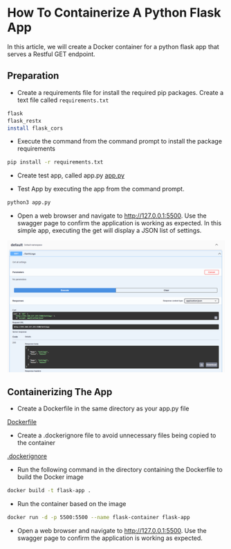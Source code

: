 # How To Containerize A Python Flask App

In this article, we will create a Docker container for a python flask app that serves a Restful GET endpoint.

## Preparation

- Create a requirements file for install the required pip packages. Create a text file called `requirements.txt`

```bash
flask
flask_restx
install flask_cors
```

- Execute the command from the command prompt to install the package requirements

```bash
pip install -r requirements.txt
```

- Create test app, called app.py
[app.py](app.py)

- Test App by executing the app from the command prompt.

```bash
python3 app.py 
```

- Open a web browser and navigate to http://127.0.0.1:5500. Use the swagger page to confirm the application is working as expected. In this simple app, executing the get will display a JSON list of settings.

![alt text](image-1.png)

## Containerizing The App

- Create a Dockerfile in the same directory as your app.py file

[Dockerfile](Dockerfile)

- Create a .dockerignore file to avoid unnecessary files being copied to the container

[.dockerignore](.dockerignore)

- Run the following command in the directory containing the Dockerfile to build the Docker image

```bash
docker build -t flask-app .
```

- Run the container based on the image

```bash
docker run -d -p 5500:5500 --name flask-container flask-app
```

- Open a web browser and navigate to http://127.0.0.1:5500. Use the swagger page to confirm the application is working as expected.
